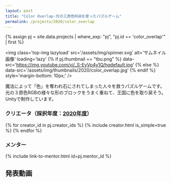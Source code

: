 ```yaml
---
layout: post
title: "Color Overlap-光の三原色RGBを使ったパズルゲーム"
permalink: /projects/2020/color_overlap
---
```


{% assign pj = site.data.projects | where_exp: "pj", "pj.id == 'color_overlap'" | first %}

<img class='top-img lazyload' src='/assets/img/spinner.svg' alt='サムネイル画像' loading='lazy'
{% if pj.thumbnail == "tbu.png" %} data-src='https://img.youtube.com/vi/_S-EyVp4y1Q/hqdefault.jpg'
{% else %}                         data-src='/assets/img/thumbnails/2020/color_overlap.jpg'
{% endif %}                        style='margin-bottom: 10px;' />

魔法によって「色」を奪われ石にされてしまった人々を救うパズルゲームです。光の３原色RGBの様々な形のブロックをうまく重ねて、王国に色を取り戻そう。Unityで制作しています。

### クリエータ（採択年度：<a href='/projects/2020'>2020年度</a>）
<p>
{% for creator_id in pj.creator_ids %}
  {% include creator.html is_simple=true %}
{% endfor %}
</p>

### メンター
<p>{% include link-to-mentor.html id=pj.mentor_id %}</p>

## 発表動画
<div class="youtube">
  <iframe width="560" height="315" class="lazyload" data-src="https://www.youtube.com/embed/_S-EyVp4y1Q?rel=0" frameborder="0" allowfullscreen=""></iframe>
</div>

